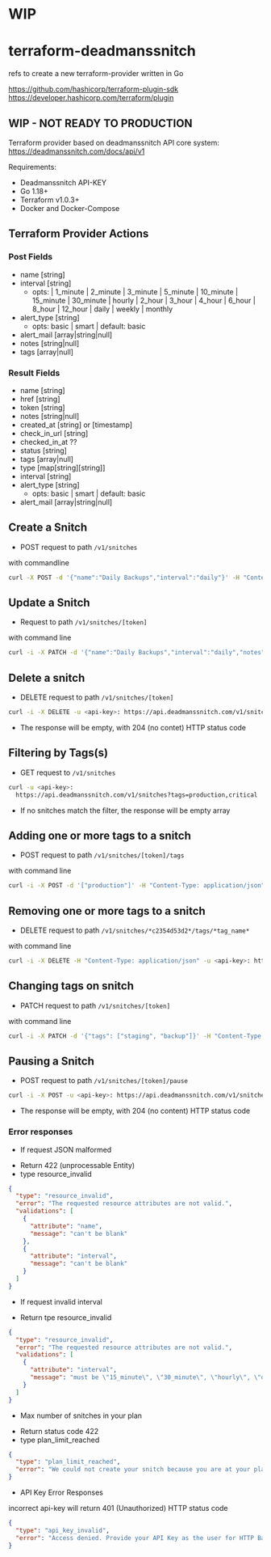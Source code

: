 # WIP
# terraform-deadmanssnitch

refs to create a new terraform-provider written in Go

https://github.com/hashicorp/terraform-plugin-sdk
https://developer.hashicorp.com/terraform/plugin

## WIP - NOT READY TO PRODUCTION

Terraform provider based on deadmanssnitch API core system: https://deadmanssnitch.com/docs/api/v1

Requirements:
- Deadmanssnitch API-KEY
- Go 1.18+
- Terraform v1.0.3+
- Docker and Docker-Compose

## Terraform Provider Actions

### Post Fields

* name [string]
* interval [string]
  * opts: |
    1_minute |
    2_minute | 
    3_minute |
    5_minute | 
    10_minute |
    15_minute | 
    30_minute | 
    hourly | 
    2_hour | 
    3_hour | 
    4_hour | 
    6_hour | 
    8_hour |
    12_hour |
    daily |
    weekly |
    monthly
* alert_type [string]
  * opts: basic | smart | default: basic
* alert_mail [array|string|null]
* notes [string|null]
* tags [array|null]

### Result Fields

* name [string]
* href [string]
* token [string]
* notes [string|null]
* created_at [string] or [timestamp]
* check_in_url [string]
* checked_in_at ??
* status [string]
* tags [array|null]
* type [map[string][string]]
* interval [string]
* alert_type [string]
  * opts: basic | smart | default: basic
* alert_mail [array|string|null]

## Create a Snitch

* POST request to path `/v1/snitches`

with commandline 
```bash
curl -X POST -d '{"name":"Daily Backups","interval":"daily"}' -H "Content-Type: application/json" -u <api-key>: https://api.deadmanssnitch.com/v1/snitches
```

## Update a Snitch

* Request to path `/v1/snitches/[token]`

with command line
```bash
curl -i -X PATCH -d '{"name":"Daily Backups","interval":"daily","notes":"Postgres box at 123.213.231.132","tags": ["production", "critical"]}' -H "Content-Type: application/json" -u <api_key>: https://api.deadmanssnitch.com/v1/snitches/c2354d53d2
```

## Delete a snitch

* DELETE request to path `/v1/snitches/[token]`

```bash
curl -i -X DELETE -u <api-key>: https://api.deadmanssnitch.com/v1/snitches/c2354d53d2
```

* The response will be empty, with 204 (no contet) HTTP status code

## Filtering by Tags(s)

* GET request to `/v1/snitches`

```bash
curl -u <api-key>:
  https://api.deadmanssnitch.com/v1/snitches?tags=production,critical
```

* If no snitches match the filter, the response will be empty array

## Adding one or more tags to a snitch

* POST request to path `/v1/snitches/[token]/tags`

with command line
```bash
curl -i -X POST -d '["production"]' -H "Content-Type: application/json" -u <api-key>: https://api.deadmanssnitch.com/v1/snitches/c2354d53d2/tags
```

## Removing one or more tags to a snitch

* DELETE request to path `/v1/snitches/*c2354d53d2*/tags/*tag_name*`

with command line
```bash
curl -i -X DELETE -H "Content-Type: application/json" -u <api-key>: https://api.deadmanssnitch.com/v1/snitches/c2354d53d2/tags/critical
```

## Changing tags on snitch

* PATCH request to path `/v1/snitches/[token]`

with command line
```bash
curl -i -X PATCH -d '{"tags": ["staging", "backup"]}' -H "Content-Type: application/json" -u <api-key>: https://api.deadmanssnitch.com/v1/snitches/c2354d53d2
```

## Pausing a Snitch

* POST request to path `/v1/snitches/[token]/pause`

```bash
curl -i -X POST -u <api-key>: https://api.deadmanssnitch.com/v1/snitches/c2354d53d2/pause
```

* The response will be empty, with 204 (no content) HTTP status code 

### Error responses

* If request JSON malformed
- Return 422 (unprocessable Entity)
- type resource_invalid

```json
{
  "type": "resource_invalid",
  "error": "The requested resource attributes are not valid.",
  "validations": [
    {
      "attribute": "name",
      "message": "can't be blank"
    },
    {
      "attribute": "interval",
      "message": "can't be blank"
    }
  ]
}
```

* If request invalid interval
- Return tpe resource_invalid

```json
{
  "type": "resource_invalid",
  "error": "The requested resource attributes are not valid.",
  "validations": [
    {
      "attribute": "interval",
      "message": "must be \"15_minute\", \"30_minute\", \"hourly\", \"daily\", \"weekly\", or \"monthly\""
    }
  ]
}
```

* Max number of snitches in your plan
- Return status code 422
- type plan_limit_reached

```json
{
  "type": "plan_limit_reached",
  "error": "We could not create your snitch because you are at your plan limit of 1 snitch! Delete an unused snitch, or head over to https://deadmanssnitch.com/ to upgrade your plan."
}
```

* API Key Error Responses

incorrect api-key will return 401 (Unauthorized) HTTP status code

```json
{
  "type": "api_key_invalid",
  "error": "Access denied. Provide your API Key as the user for HTTP Basic Authentication."
}
```
